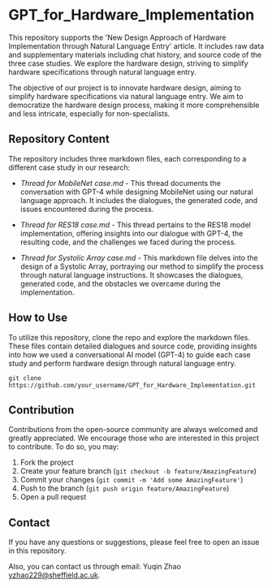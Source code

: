 # GPT_for_Hardware_Implementation
This repository supports the 'New Design Approach of Hardware Implementation through Natural Language Entry' article. It includes raw data and supplementary materials including chat history, and source code of the three case studies. We explore the hardware design, striving to simplify hardware specifications through natural language entry. 

The objective of our project is to innovate hardware design, aiming to simplify hardware specifications via natural language entry. We aim to democratize the hardware design process, making it more comprehensible and less intricate, especially for non-specialists.

## Repository Content
The repository includes three markdown files, each corresponding to a different case study in our research:

- _Thread for MobileNet case.md_ - This thread documents the conversation with GPT-4 while designing MobileNet using our natural language approach. It includes the dialogues, the generated code, and issues encountered during the process.

- _Thread for RES18 case.md_ - This thread pertains to the RES18 model implementation, offering insights into our dialogue with GPT-4, the resulting code, and the challenges we faced during the process.

- _Thread for Systolic Array case.md_ - This markdown file delves into the design of a Systolic Array, portraying our method to simplify the process through natural language instructions. It showcases the dialogues, generated code, and the obstacles we overcame during the implementation.

## How to Use
To utilize this repository, clone the repo and explore the markdown files. These files contain detailed dialogues and source code, providing insights into how we used a conversational AI model (GPT-4) to guide each case study and perform hardware design through natural language entry.
```
git clone https://github.com/your_username/GPT_for_Hardware_Implementation.git
```

## Contribution
Contributions from the open-source community are always welcomed and greatly appreciated. We encourage those who are interested in this project to contribute. To do so, you may:
1.  Fork the project
2.  Create your feature branch (`git checkout -b feature/AmazingFeature`)
3.  Commit your changes (`git commit -m 'Add some AmazingFeature'`)
4.  Push to the branch (`git push origin feature/AmazingFeature`)
5.  Open a pull request

## Contact
If you have any questions or suggestions, please feel free to open an issue in this repository.

Also, you can contact us through email: Yuqin Zhao <yzhao229@sheffield.ac.uk>.
